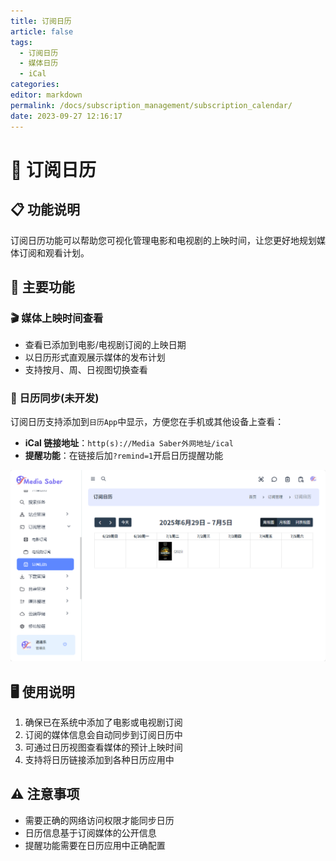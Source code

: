 ```yaml
---
title: 订阅日历
article: false
tags: 
  - 订阅日历
  - 媒体日历
  - iCal
categories: 
editor: markdown
permalink: /docs/subscription_management/subscription_calendar/
date: 2023-09-27 12:16:17
---
```


# 📅 订阅日历

## 📋 功能说明

订阅日历功能可以帮助您可视化管理电影和电视剧的上映时间，让您更好地规划媒体订阅和观看计划。

## 🎯 主要功能

### 🎬 媒体上映时间查看

- 查看已添加到电影/电视剧订阅的上映日期
- 以日历形式直观展示媒体的发布计划
- 支持按月、周、日视图切换查看

### 📲 日历同步(未开发)

订阅日历支持添加到`日历App`中显示，方便您在手机或其他设备上查看：

- **iCal 链接地址**：`http(s)://Media Saber外网地址/ical`
- **提醒功能**：在链接后加`?remind=1`开启日历提醒功能

![0108.png](./images/0401.png)

## 🖥️ 使用说明

1. 确保已在系统中添加了电影或电视剧订阅
2. 订阅的媒体信息会自动同步到订阅日历中
3. 可通过日历视图查看媒体的预计上映时间
4. 支持将日历链接添加到各种日历应用中

## ⚠️ 注意事项

- 需要正确的网络访问权限才能同步日历
- 日历信息基于订阅媒体的公开信息
- 提醒功能需要在日历应用中正确配置